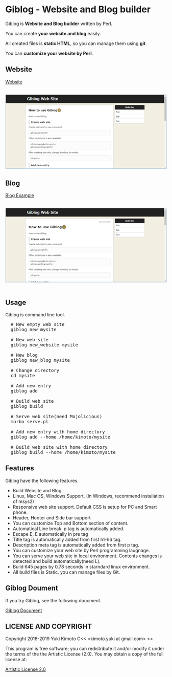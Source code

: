<h1>Giblog - Website and Blog builder</h1>

Giblog is <b>Website and Blog builder</b> written by Perl.

You can create <b>your website and blog</b> easily</b>.

All created files is <b>static HTML</b>, so you can manage them using <b>git</b>.

You can <b>customize your website by Perl</b>.

<h2>Website</h2>

<a href="https://new-website-example.giblog.net/">Website</a><br><br>

<a href="https://new-website-example.giblog.net/"><img src="/images/giblog-website.png" style="widht:98%;border:1px solid #ddd"></a><br>

<h2>Blog</h2>

<a href="https://new-blog-example.giblog.net/">Blog Example</a><br><br>

<a href="https://new-blog-example.giblog.net/"><img src="/images/giblog-blog.png" style="widht:98%;border:1px solid #ddd"></a><br><br>

<h2>Usage</h2>

Giblog is command line tool.

<pre>
  # New empty web site
  giblog new mysite

  # New web site
  giblog new_website mysite

  # New blog
  giblog new_blog mysite
  
  # Change directory
  cd mysite
  
  # Add new entry
  giblog add

  # Build web site
  giblog build
  
  # Serve web site(need Mojolicious)
  morbo serve.pl

  # Add new entry with home directory
  giblog add --home /home/kimoto/mysite
  
  # Build web site with home directory
  giblog build --home /home/kimoto/mysite
</pre>

<h2>Features</h2>

Giblog have the following features.

* Build Website and Blog.
* Linux, Mac OS, Windows Support. (In Windows, recommend installation of msys2)
* Responsive web site support. Default CSS is setup for PC and Smart phone.
* Header, Hooter and Side bar support
* You can customize Top and Bottom section of content.
* Automatical Line break. p tag is automatically added.
* Escape E<lt>, E<gt> automatically in pre tag
* Title tag is automatically added from first h1-h6 tag.
* Description meta tag is automatically added from first p tag.
* You can customize your web site by Perl programming laugnage.
* You can serve your web site in local environment. Contents changes is detected and build automatically(need L<Mojolicious>).
* Build 645 pages by 0.78 seconds in starndard linux environment.
* All build files is Static. you can manage files by Git.

<h2>Giblog Doument</h2>

If you try Giblog, see the following doucment.

[Giblog Document](https://metacpan.org/pod/Giblog)

<h2>LICENSE AND COPYRIGHT</h2>

Copyright 2018-2019 Yuki Kimoto C<< <kimoto.yuki at gmail.com> >>

This program is free software; you can redistribute it and/or modify it
under the terms of the the Artistic License (2.0). You may obtain a
copy of the full license at:

[Artistic License 2.0](http://www.perlfoundation.org/artistic_license_2_0)
